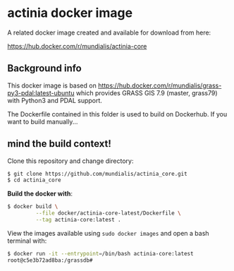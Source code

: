 # actinia docker image

A related docker image created and available for download from here:

https://hub.docker.com/r/mundialis/actinia-core

## Background info

This docker image is based on https://hub.docker.com/r/mundialis/grass-py3-pdal:latest-ubuntu which provides GRASS GIS 7.9 (master, grass79) with Python3 and PDAL support.

The Dockerfile contained in this folder is used to build on Dockerhub.
If you want to build manually...
## mind the build context!

Clone this repository and change directory:

```bash
$ git clone https://github.com/mundialis/actinia_core.git
$ cd actinia_core
```

__Build the docker with__:

```bash
$ docker build \
         --file docker/actinia-core-latest/Dockerfile \
         --tag actinia-core:latest .
```

View the images available using `sudo docker images` and open a bash terminal with:

```bash
$ docker run -it --entrypoint=/bin/bash actinia-core:latest
root@c5e3b72ad8ba:/grassdb#
```
